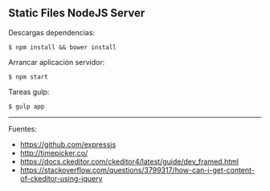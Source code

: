 ## Static Files NodeJS Server

Descargas dependencias:

    $ npm install && bower install

Arrancar aplicación servidor:

    $ npm start

Tareas gulp:

    $ gulp app

---

Fuentes:

+ https://github.com/expressjs
+ http://timepicker.co/
+ https://docs.ckeditor.com/ckeditor4/latest/guide/dev_framed.html
+ https://stackoverflow.com/questions/3799317/how-can-i-get-content-of-ckeditor-using-jquery
